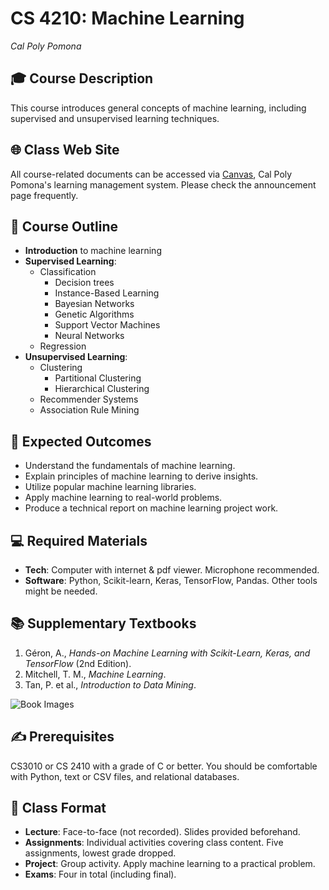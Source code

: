 # CS 4210: Machine Learning
*Cal Poly Pomona*

## 🎓 Course Description
This course introduces general concepts of machine learning, including supervised and unsupervised learning techniques.

## 🌐 Class Web Site
All course-related documents can be accessed via [Canvas](https://www.canvas.com), Cal Poly Pomona's learning management system. Please check the announcement page frequently.

## 📘 Course Outline
- **Introduction** to machine learning
- **Supervised Learning**:
  - Classification
    - Decision trees
    - Instance-Based Learning
    - Bayesian Networks
    - Genetic Algorithms
    - Support Vector Machines
    - Neural Networks
  - Regression
- **Unsupervised Learning**:
  - Clustering
    - Partitional Clustering
    - Hierarchical Clustering
  - Recommender Systems
  - Association Rule Mining

## 🎯 Expected Outcomes
- Understand the fundamentals of machine learning.
- Explain principles of machine learning to derive insights.
- Utilize popular machine learning libraries.
- Apply machine learning to real-world problems.
- Produce a technical report on machine learning project work.

## 💻 Required Materials
- **Tech**: Computer with internet & pdf viewer. Microphone recommended.
- **Software**: Python, Scikit-learn, Keras, TensorFlow, Pandas. Other tools might be needed.

## 📚 Supplementary Textbooks
1. Géron, A., *Hands-on Machine Learning with Scikit-Learn, Keras, and TensorFlow* (2nd Edition).
2. Mitchell, T. M., *Machine Learning*.
3. Tan, P. et al., *Introduction to Data Mining*.

![Book Images](images_link)

## ✍️ Prerequisites
CS3010 or CS 2410 with a grade of C or better. You should be comfortable with Python, text or CSV files, and relational databases.

## 📖 Class Format
- **Lecture**: Face-to-face (not recorded). Slides provided beforehand.
- **Assignments**: Individual activities covering class content. Five assignments, lowest grade dropped.
- **Project**: Group activity. Apply machine learning to a practical problem.
- **Exams**: Four in total (including final).
